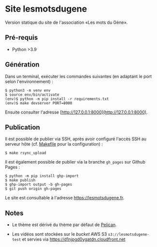 # Site lesmotsdugene

Version statique du site de l'association «Les mots du Gène».

## Pré-requis

- Python >3.9

## Génération

Dans un terminal, exécuter les commandes suivantes (en adaptant le
port selon l'environnement) :
```
$ python3 -m venv env
$ source env/bin/activate
(env)$ python -m pip install -r requirements.txt
(env)$ make devserver PORT=8000
```

Ensuite consulter l'adresse [http://127.0.0.1:8000](http://127.0.0.1:8000).

## Publication

Il est possible de publier via SSH, après avoir configuré l'accès SSH au 
serveur hôte (cf. [Makefile](./Makefile) pour la configuration) :
```
$ make rsync_upload
```

Il est également possible de publier via la branche `gh_pages` sur Github Pages :
```
$ python -m pip install ghp-import
$ make publish
$ ghp-import output -b gh-pages
$ git push origin gh-pages
```

Le site est consultable à l'adresse https://lesmotsdugene.fr.

## Notes

* Le thème est dérivé du thème par défaut de
  [Pelican](https://github.com/getpelican/pelican).

* Les vidéos sont stockées sur le *bucket* AWS S3 `s3://lesmotsdugene-test`
  et servies via https://d1njpgd0ygatdn.cloudfront.net
